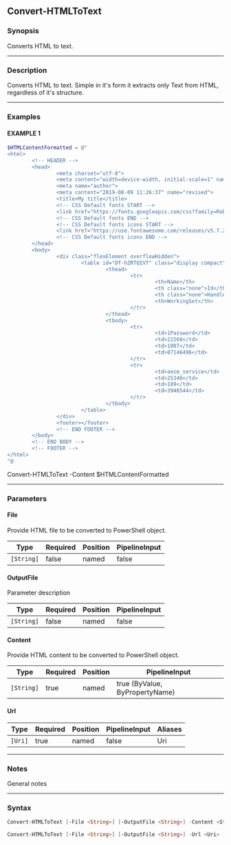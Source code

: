 Convert-HTMLToText
------------------




### Synopsis
Converts HTML to text.



---


### Description

Converts HTML to text. Simple in it's form it extracts only Text from HTML, regardless of it's structure.



---


### Examples
#### EXAMPLE 1
```PowerShell
$HTMLContentFormatted = @"
<html>
        <!-- HEADER -->
        <head>
                <meta charset="utf-8">
                <meta content="width=device-width, initial-scale=1" name="viewport">
                <meta name="author">
                <meta content="2019-08-09 11:26:37" name="revised">
                <title>My title</title>
                <!-- CSS Default fonts START -->
                <link href="https://fonts.googleapis.com/css?family=Roboto|Hammersmith+One|Questrial|Oswald" type="text/css" rel="stylesheet">
                <!-- CSS Default fonts END -->
                <!-- CSS Default fonts icons START -->
                <link href="https://use.fontawesome.com/releases/v5.7.2/css/all.css" type="text/css" rel="stylesheet">
                <!-- CSS Default fonts icons END -->
        </head>
        <body>
                <div class="flexElement overflowHidden">
                        <table id="DT-hZRTQIVT" class="display compact">
                                <thead>
                                        <tr>
                                                <th>Name</th>
                                                <th class="none">Id</th>
                                                <th class="none">HandleCount</th>
                                                <th>WorkingSet</th>
                                        </tr>
                                </thead>
                                <tbody>
                                        <tr>
                                                <td>1Password</td>
                                                <td>22268</td>
                                                <td>1007</td>
                                                <td>87146496</td>
                                        </tr>
                                        <tr>
                                                <td>aesm_service</td>
                                                <td>25340</td>
                                                <td>189</td>
                                                <td>3948544</td>
                                        </tr>
                                </tbody>
                        </table>
                </div>
                <footer></footer>
                <!-- END FOOTER -->
        </body>
        <!-- END BODY -->
        <!-- FOOTER -->
</html>
"@
```
Convert-HTMLToText -Content $HTMLContentFormatted


---


### Parameters
#### **File**

Provide HTML file to be converted to PowerShell object.






|Type      |Required|Position|PipelineInput|
|----------|--------|--------|-------------|
|`[String]`|false   |named   |false        |



#### **OutputFile**

Parameter description






|Type      |Required|Position|PipelineInput|
|----------|--------|--------|-------------|
|`[String]`|false   |named   |false        |



#### **Content**

Provide HTML content to be converted to PowerShell object.






|Type      |Required|Position|PipelineInput                 |
|----------|--------|--------|------------------------------|
|`[String]`|true    |named   |true (ByValue, ByPropertyName)|



#### **Url**




|Type   |Required|Position|PipelineInput|Aliases|
|-------|--------|--------|-------------|-------|
|`[Uri]`|true    |named   |false        |Uri    |





---


### Notes
General notes



---


### Syntax
```PowerShell
Convert-HTMLToText [-File <String>] [-OutputFile <String>] -Content <String> [<CommonParameters>]
```
```PowerShell
Convert-HTMLToText [-File <String>] [-OutputFile <String>] -Url <Uri> [<CommonParameters>]
```
